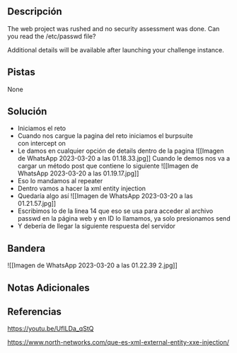 ## Descripción
The web project was rushed and no security assessment was done. Can you read the /etc/passwd file?

Additional details will be available after launching your challenge instance.

## Pistas 
None

## Solución
* Iniciamos el reto
* Cuando nos cargue la pagina del reto iniciamos el burpsuite con intercept on
* Le damos en cualquier opción de details dentro de la pagina
![[Imagen de WhatsApp 2023-03-20 a las 01.18.33.jpg]]
Cuando le demos nos va a cargar un método post que contiene lo siguiente
![[Imagen de WhatsApp 2023-03-20 a las 01.19.17.jpg]]
* Eso lo mandamos al repeater
* Dentro vamos a hacer la xml entity injection
* Quedaría algo así
![[Imagen de WhatsApp 2023-03-20 a las 01.21.57.jpg]]
* Escribimos lo de la linea 14 que eso se usa para acceder al archivo passwd en la página web y en ID lo llamamos, ya solo presionamos send
* Y debería de llegar la siguiente respuesta del servidor

## Bandera
![[Imagen de WhatsApp 2023-03-20 a las 01.22.39 2.jpg]]

## Notas Adicionales

## Referencias
https://youtu.be/UfILDa_qStQ

https://www.north-networks.com/que-es-xml-external-entity-xxe-injection/
